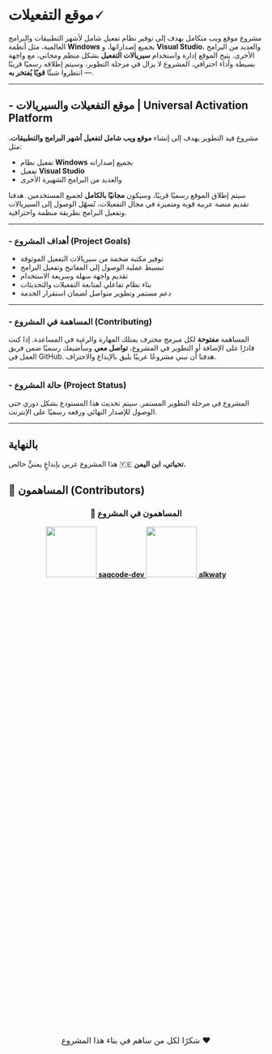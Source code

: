 

# **موقع التفعيلات🗸**

مشروع موقع ويب متكامل يهدف إلى توفير نظام تفعيل شامل لأشهر التطبيقات والبرامج العالمية، مثل أنظمة **Windows** بجميع إصداراتها، و **Visual Studio**، والعديد من البرامج الأخرى.
يتيح الموقع إدارة واستخدام **سيريالات التفعيل** بشكل منظم ومجاني، مع واجهة بسيطة وأداء احترافي.
المشروع لا يزال في مرحلة التطوير، وسيتم إطلاقه رسميًا قريبًا — انتظروا شيئًا **قويًا يُفتخر به**.

---


## - موقع التفعيلات والسيريالات | Universal Activation Platform

مشروع قيد التطوير يهدف إلى إنشاء **موقع ويب شامل لتفعيل أشهر البرامج والتطبيقات**، مثل:

* تفعيل نظام **Windows** بجميع إصداراته
* تفعيل **Visual Studio**
* والعديد من البرامج الشهيرة الأخرى

سيتم إطلاق الموقع رسميًا قريبًا، وسيكون **مجانيًا بالكامل** لجميع المستخدمين.
هدفنا تقديم منصة عربية قوية ومتميزة في مجال التفعيلات، تُسهّل الوصول إلى السيريالات وتفعيل البرامج بطريقة منظمة واحترافية.

---

### - **أهداف المشروع (Project Goals)**

* توفير مكتبة ضخمة من سيريالات التفعيل الموثوقة
* تبسيط عملية الوصول إلى المفاتيح وتفعيل البرامج
* تقديم واجهة سهلة وسريعة الاستخدام
* بناء نظام تفاعلي لمتابعة التفعيلات والتحديثات
* دعم مستمر وتطوير متواصل لضمان استقرار الخدمة

---

### - **المساهمة في المشروع (Contributing)**

المساهمة **مفتوحة** لكل مبرمج محترف يمتلك المهارة والرغبة في المساعدة.
إذا كنت قادرًا على الإضافة أو التطوير في المشروع، **تواصل معي** وسأضيفك رسميًا ضمن فريق العمل في GitHub.
هدفنا أن نبني مشروعًا عربيًا يليق بالإبداع والاحتراف.

---
### - **حالة المشروع (Project Status)**

المشروع في مرحلة التطوير المستمر.
سيتم تحديث هذا المستودع بشكل دوري حتى الوصول للإصدار النهائي ورفعه رسميًا على الإنترنت.

---

##  **بالنهاية**

هذا المشروع عربي بإبداعٍ يمنيٍّ خالص 🇾🇪
**تحياتي، ابن اليمن.**


## 👥 المساهمون (Contributors)


<div align="center">

  <h3>👥 المساهمون في المشروع</h3>
    <div style="text-align: center;">
      <a href="https://github.com/saqcode-dev">
        <img src="https://avatars.githubusercontent.com/saqcode-dev?v=4" width="100" height="100">
        <span><b>saqcode-dev</b></span>
      <a href="https://github.com/alkwaty">
        <img src="https://avatars.githubusercontent.com/alkwaty?v=4" width="100" height="100">
        <span><b>alkwaty</b></span>
      </a>
    </div>

  <p style="margin-top: 900px; font-size: 16px;">شكرًا لكل من ساهم في بناء هذا المشروع ❤️</p>

</div>

